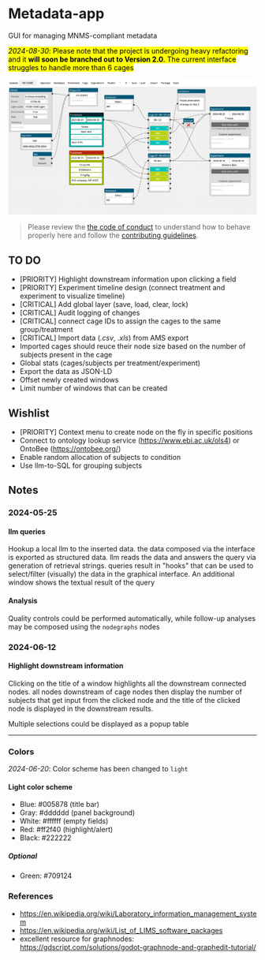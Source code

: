 # Metadata-app

GUI for managing MNMS-compliant metadata

<mark> _2024-08-30_: Please note that the project is undergoing heavy refactoring and it **will soon be branched out to Version 2.0**. The current interface struggles to handle more than 6 cages</mark>

![screenshot of the GUI](screenshot.PNG "Main interface")

> Please review the [the code of conduct](CODE_OF_CONDUCT.md) to understand how to behave properly here and follow the [contributing guidelines](CONTRIBUTING.md).

## TO DO

- [PRIORITY] Highlight downstream information upon clicking a field
- [PRIORITY] Experiment timeline design (connect treatment and experiment to visualize timeline)
- [CRITICAL] Add global layer (save, load, clear, lock)
- [CRITICAL] Audit logging of changes
- [CRITICAL] connect cage IDs to assign the cages to the same group/treatment
- [CRITICAL] Import data (_.csv_, ._xls_) from AMS export
- Imported cages should reuce their node size based on the number of subjects present in the cage
- Global stats (cages/subjects per treatment/experiment)
- Export the data as JSON-LD
- Offset newly created windows
- Limit number of windows that can be created

## Wishlist
- [PRIORITY] Context menu to create node on the fly in specific positions
- Connect to ontology lookup service (<https://www.ebi.ac.uk/ols4>) or OntoBee (<https://ontobee.org/>)
- Enable random allocation of subjects to condition
- Use llm-to-SQL for grouping subjects



## Notes

### 2024-05-25

#### llm queries

Hookup a local llm to the inserted data. the data composed via the interface is exported as structured data. llm reads the data and answers the query via generation of retrieval strings. queries result in "hooks" that can be used to select/filter (visually) the data in the graphical interface. An additional window shows the textual result of the query

#### Analysis

Quality controls could be performed automatically, while follow-up analyses may be composed using the `nodegraphs` nodes 

### 2024-06-12

#### Highlight downstream information

Clicking on the title of a window highlights all the downstream connected nodes. all nodes downstream of cage nodes then display the number of subjects that get input from the clicked node and the title of the clicked node is displayed in the downstream results.

Multiple selections could be displayed as a popup table

***

### Colors

_2024-06-20_: Color scheme has been changed to `light`

#### Light color scheme
- Blue:  #005878 (title bar)
- Gray:  #dddddd (panel background)
- White: #ffffff (empty fields)
- Red:   #ff2f40 (highlight/alert)
- Black: #222222

##### Optional
- Green: #709124



### References
- <https://en.wikipedia.org/wiki/Laboratory_information_management_system>
- <https://en.wikipedia.org/wiki/List_of_LIMS_software_packages>
- excellent resource for graphnodes: <https://gdscript.com/solutions/godot-graphnode-and-graphedit-tutorial/>
